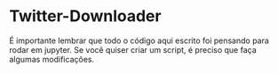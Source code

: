 # Twitter-Downloader
É importante lembrar que todo o código aqui escrito foi pensando para rodar em jupyter. Se você quiser criar um script, é preciso que faça algumas modificações.
